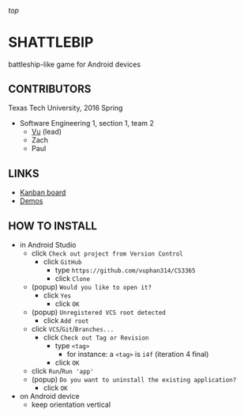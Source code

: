 <h6>top

# SHATTLEBIP
battleship-like game for Android devices

## CONTRIBUTORS
Texas Tech University, 2016 Spring
- Software Engineering 1, section 1, team 2
  - [Vu][vuEmail] (lead)
  - Zach
  - Paul

## LINKS
- [Kanban board][trello]
- [Demos][youtube]

## HOW TO INSTALL
- in Android Studio
  - click `Check out project from Version Control`
    - click `GitHub`
      - type `https://github.com/vuphan314/CS3365`
      - click `Clone`
  - (popup) `Would you like to open it?`
    - click `Yes`
      - click `OK`
  - (popup) `Unregistered VCS root detected`
    - click `Add root`
  - click `VCS`/`Git`/`Branches...`
    - click `Check out Tag or Revision`
      - type `<tag>`
        - for instance: a `<tag>` is `i4f` (iteration 4 final)
      - click `OK`
  - click `Run`/`Run 'app'`
  - (popup) `Do you want to uninstall the existing application?`
    - click `OK`
- on Android device
  - keep orientation vertical

[vuEmail]:
mailto:vu.phan@ttu.edu
[trello]:
https://trello.com/b/OTeHkqj2/team2
[youtube]:
https://youtu.be/06hjv4mUBM8?list=PLIJKsTidP3zvZO3sWngEmp3C00R4f19hP
